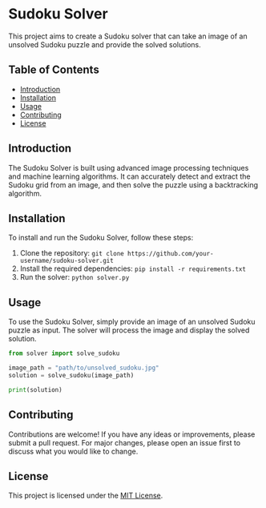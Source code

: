 # Sudoku Solver

This project aims to create a Sudoku solver that can take an image of an unsolved Sudoku puzzle and provide the solved solutions. 

## Table of Contents
- [Introduction](#introduction)
- [Installation](#installation)
- [Usage](#usage)
- [Contributing](#contributing)
- [License](#license)

## Introduction
The Sudoku Solver is built using advanced image processing techniques and machine learning algorithms. It can accurately detect and extract the Sudoku grid from an image, and then solve the puzzle using a backtracking algorithm.

## Installation
To install and run the Sudoku Solver, follow these steps:

1. Clone the repository: `git clone https://github.com/your-username/sudoku-solver.git`
2. Install the required dependencies: `pip install -r requirements.txt`
3. Run the solver: `python solver.py`

## Usage
To use the Sudoku Solver, simply provide an image of an unsolved Sudoku puzzle as input. The solver will process the image and display the solved solution.

```python
from solver import solve_sudoku

image_path = "path/to/unsolved_sudoku.jpg"
solution = solve_sudoku(image_path)

print(solution)
```

## Contributing
Contributions are welcome! If you have any ideas or improvements, please submit a pull request. For major changes, please open an issue first to discuss what you would like to change.

## License
This project is licensed under the [MIT License](LICENSE).
